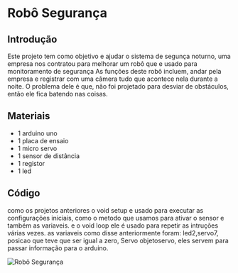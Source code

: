 # Robô Segurança

## Introdução

 Este projeto tem como objetivo e ajudar o sistema de segunça noturno, uma empresa nos contratou para melhorar um robô que e usado para monitoramento de segurança
 As funções deste robô incluem, andar pela empresa e registrar com uma câmera tudo que acontece nela durante a noite.
 O problema dele é que, não foi projetado para desviar de obstáculos, então ele fica batendo nas coisas.

 ## Materiais 

 - 1 arduino uno
 - 1 placa de ensaio
 - 1 micro servo
 - 1 sensor de distância
 - 1 registor
 - 1 led

## Código

como os projetos anteriores o void setup e usado para executar as configurações iniciais, como o metodo que usamos para ativar o sensor e também as 
variaveis.
e o void loop ele é usado para repetir as intruções várias vezes.
as variaveis como disse anteriormente foram: led2,servo7, posicao que teve que ser igual a zero, Servo objetoservo, eles servem para passar informação para o 
arduino.

![ Robô Segurança](roboseguranca.png)
